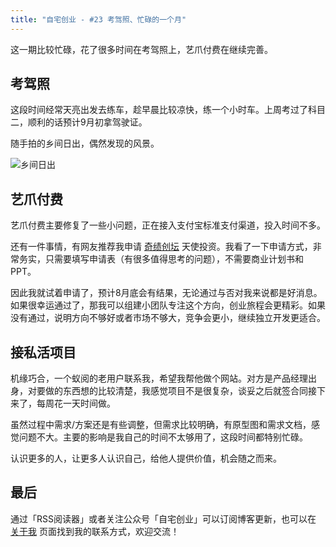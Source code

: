 ```yaml
---
title: "自宅创业 - #23 考驾照、忙碌的一个月"
---
```


这一期比较忙碌，花了很多时间在考驾照上，艺爪付费在继续完善。

## 考驾照

这段时间经常天亮出发去练车，趁早晨比较凉快，练一个小时车。上周考过了科目二，顺利的话预计9月初拿驾驶证。

随手拍的乡间日出，偶然发现的风景。

![乡间日出](/static/2022-08-18/sunrise.jpg)

## 艺爪付费

艺爪付费主要修复了一些小问题，正在接入支付宝标准支付渠道，投入时间不多。

还有一件事情，有网友推荐我申请 [奇绩创坛](https://www.miracleplus.com/) 天使投资。我看了一下申请方式，非常务实，只需要填写申请表（有很多值得思考的问题），不需要商业计划书和PPT。

因此我就试着申请了，预计8月底会有结果，无论通过与否对我来说都是好消息。如果很幸运通过了，那我可以组建小团队专注这个方向，创业旅程会更精彩。如果没有通过，说明方向不够好或者市场不够大，竞争会更小，继续独立开发更适合。

## 接私活项目

机缘巧合，一个蚁阅的老用户联系我，希望我帮他做个网站。对方是产品经理出身，对要做的东西想的比较清楚，我感觉项目不是很复杂，谈妥之后就签合同接下来了，每周花一天时间做。

虽然过程中需求/方案还是有些调整，但需求比较明确，有原型图和需求文档，感觉问题不大。主要的影响是我自己的时间不太够用了，这段时间都特别忙碌。

认识更多的人，让更多人认识自己，给他人提供价值，机会随之而来。

## 最后

通过「RSS阅读器」或者关注公众号「自宅创业」可以订阅博客更新，也可以在 [关于我](/about) 页面找到我的联系方式，欢迎交流！
